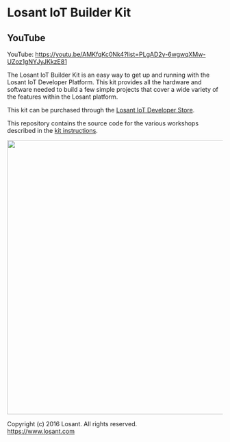 # Losant IoT Builder Kit

## YouTube

YouTube: https://youtu.be/AMKfqKc0Nk4?list=PLgAD2y-6wgwqXMw-UZoz1gNYJyJKkzE81


The Losant IoT Builder Kit is an easy way to get up and running with the Losant IoT Developer Platform. This kit provides all the hardware and software needed to build a few simple projects that cover a wide variety of the features within the Losant platform.

This kit can be purchased through the [Losant IoT Developer Store](https://store.losant.com/products/losant-builder-kit).

This repository contains the source code for the various workshops described in the [kit instructions](https://docs.losant.com/getting-started/losant-iot-dev-kits/builder-kit/).

<img src="https://docs.losant.com/images/getting-started/losant-iot-dev-kits/builder-kit/builder-kit.jpg" style="width: 640px;" width="640">

Copyright (c) 2016 Losant. All rights reserved. <br />
https://www.losant.com
